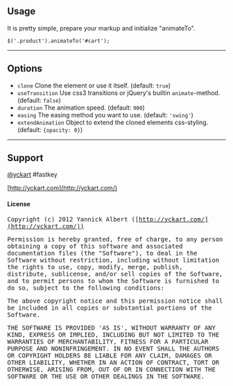 
## Usage

It is pretty simple, prepare your markup and initialize "animateTo".

    $('.product').animateTo('#cart');

* * *

## Options

* ``clone`` Clone the element or use it itself. (default: `true`)
* ``useTransition`` Use css3 transitions or jQuery's builtin `animate`-method. (default: `false`)
* ``duration`` The animation speed. (default: `900`)
* ``easing`` The easing method you want to use. (default: `'swing'`)
* ``extendAnimation`` Object to extend the cloned elements css-styling. (default: `{opacity: 0}`)

* * *


## Support
[@yckart](http://twitter.com/yckart) #fastkey

[http://yckart.com](http://yckart.com/)

#### License

<tt>

Copyright (c) 2012 Yannick Albert ([http://yckart.com/](http://yckart.com/))

Permission is hereby granted, free of charge, to any person obtaining a copy
        of this software and associated documentation files (the "Software"), to deal
        in the Software without restriction, including without limitation the rights
        to use, copy, modify, merge, publish, distribute, sublicense, and/or sell
        copies of the Software, and to permit persons to whom the Software is
        furnished to do so, subject to the following conditions:

The above copyright notice and this permission notice shall be included in
        all copies or substantial portions of the Software.

THE SOFTWARE IS PROVIDED 'AS IS', WITHOUT WARRANTY OF ANY KIND, EXPRESS OR
        IMPLIED, INCLUDING BUT NOT LIMITED TO THE WARRANTIES OF MERCHANTABILITY,
        FITNESS FOR A PARTICULAR PURPOSE AND NONINFRINGEMENT.  IN NO EVENT SHALL THE
        AUTHORS OR COPYRIGHT HOLDERS BE LIABLE FOR ANY CLAIM, DAMAGES OR OTHER
        LIABILITY, WHETHER IN AN ACTION OF CONTRACT, TORT OR OTHERWISE, ARISING FROM,
        OUT OF OR IN CONNECTION WITH THE SOFTWARE OR THE USE OR OTHER DEALINGS IN
        THE SOFTWARE.

</tt>